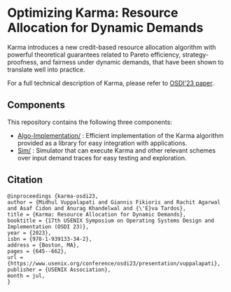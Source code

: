 # Optimizing Karma: Resource Allocation for Dynamic Demands

Karma introduces a new credit-based resource allocation algorithm with powerful theoretical guarantees related to Pareto efficiency, strategy-proofness, and fairness under dynamic demands, that have been shown to translate well into practice. 

For a full technical description of Karma, please refer to [OSDI'23 paper](https://www.usenix.org/conference/osdi23/presentation/vuppalapati).

## Components

This repository contains the following three components:

- [Algo-Implementation/](Algo-Implementation/) : Efficient implementation of the Karma algorithm provided as a library for easy integration with applications.
- [Sim/](Sim/) : Simulator that can execute Karma and other relevant schemes over input demand traces for easy testing and exploration.


## Citation

```
@inproceedings {karma-osdi23,
author = {Midhul Vuppalapati and Giannis Fikioris and Rachit Agarwal and Asaf Cidon and Anurag Khandelwal and {\'E}va Tardos},
title = {Karma: Resource Allocation for Dynamic Demands},
booktitle = {17th USENIX Symposium on Operating Systems Design and Implementation (OSDI 23)},
year = {2023},
isbn = {978-1-939133-34-2},
address = {Boston, MA},
pages = {645--662},
url = {https://www.usenix.org/conference/osdi23/presentation/vuppalapati},
publisher = {USENIX Association},
month = jul,
}
```
